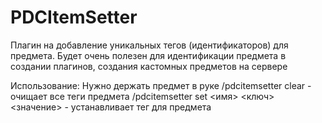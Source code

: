 # PDCItemSetter
Плагин на добавление уникальных тегов (идентификаторов) для предмета.
Будет очень полезен для идентификации предмета в создании плагинов, создания кастомных предметов на сервере

Использование:
Нужно держать предмет в руке
/pdcitemsetter clear - очищает все теги предмета
/pdcitemsetter set <имя> <ключ> <значение> - устанавливает тег для предмета
